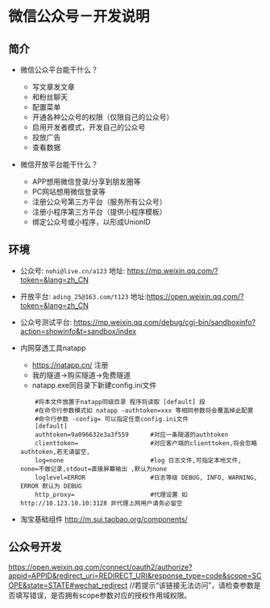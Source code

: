 # 微信公众号－开发说明

## 简介
* 微信公众平台能干什么？
	* 写文章发文章
	* 和粉丝聊天
	* 配置菜单
	* 开通各种公众号的权限（仅限自己的公众号）
	* 启用开发者模式，开发自己的公众号
	* 投放广告
	* 查看数据


* 微信开放平台能干什么？
	* APP想用微信登录/分享到朋友圈等
	* PC网站想用微信登录等
	* 注册公众号第三方平台（服务所有公众号）
	* 注册小程序第三方平台（提供小程序模板）
	* 绑定公众号或小程序，以形成UnionID

## 环境
* 公众号: `nohi@live.cn/a123`  地址: https://mp.weixin.qq.com/?token=&lang=zh_CN
* 开放平台: `ading_25@163.com/t123` 地址:https://open.weixin.qq.com/?token=&lang=zh_CN

* 公众号测试平台: https://mp.weixin.qq.com/debug/cgi-bin/sandboxinfo?action=showinfo&t=sandbox/index

* 内网穿透工具natapp
	* https://natapp.cn/ 注册
	* 我的隧道->购买隧道->免费隧道
	* natapp.exe同目录下新建config.ini文件
	```
		#将本文件放置于natapp同级目录 程序将读取 [default] 段
		#在命令行参数模式如 natapp -authtoken=xxx 等相同参数将会覆盖掉此配置
		#命令行参数 -config= 可以指定任意config.ini文件
		[default]
		authtoken=9a096632e3a3f559      #对应一条隧道的authtoken
		clienttoken=                    #对应客户端的clienttoken,将会忽略authtoken,若无请留空,
		log=none                        #log 日志文件,可指定本地文件, none=不做记录,stdout=直接屏幕输出 ,默认为none
		loglevel=ERROR                  #日志等级 DEBUG, INFO, WARNING, ERROR 默认为 DEBUG
		http_proxy=                     #代理设置 如 http://10.123.10.10:3128 非代理上网用户请务必留空
	```

* 淘宝基础组件 http://m.sui.taobao.org/components/


## 公众号开发
https://open.weixin.qq.com/connect/oauth2/authorize?appid=APPID&redirect_uri=REDIRECT_URI&response_type=code&scope=SCOPE&state=STATE#wechat_redirect 
//若提示“该链接无法访问”，请检查参数是否填写错误，是否拥有scope参数对应的授权作用域权限。

